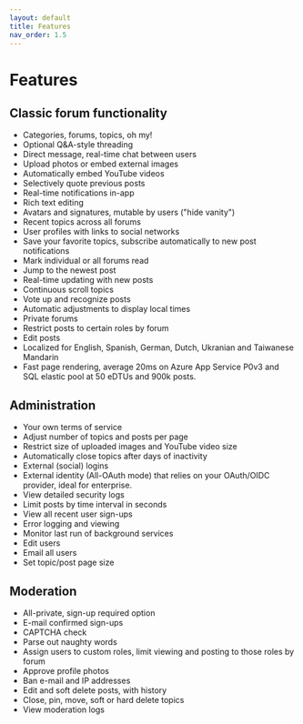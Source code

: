 ```yaml
---
layout: default
title: Features
nav_order: 1.5
---
```

# Features

## Classic forum functionality
* Categories, forums, topics, oh my!
* Optional Q&A-style threading
* Direct message, real-time chat between users
* Upload photos or embed external images
* Automatically embed YouTube videos
* Selectively quote previous posts
* Real-time notifications in-app
* Rich text editing
* Avatars and signatures, mutable by users ("hide vanity")
* Recent topics across all forums
* User profiles with links to social networks
* Save your favorite topics, subscribe automatically to new post notifications
* Mark individual or all forums read
* Jump to the newest post
* Real-time updating with new posts
* Continuous scroll topics
* Vote up and recognize posts
* Automatic adjustments to display local times
* Private forums
* Restrict posts to certain roles by forum
* Edit posts
* Localized for English, Spanish, German, Dutch, Ukranian and Taiwanese Mandarin
* Fast page rendering, average 20ms on Azure App Service P0v3 and SQL elastic pool at 50 eDTUs and 900k posts.

## Administration
* Your own terms of service
* Adjust number of topics and posts per page
* Restrict size of uploaded images and YouTube video size
* Automatically close topics after days of inactivity
* External (social) logins
* External identity (All-OAuth mode) that relies on your OAuth/OIDC provider, ideal for enterprise.
* View detailed security logs
* Limit posts by time interval in seconds
* View all recent user sign-ups
* Error logging and viewing
* Monitor last run of background services
* Edit users
* Email all users
* Set topic/post page size

## Moderation
* All-private, sign-up required option
* E-mail confirmed sign-ups
* CAPTCHA check
* Parse out naughty words
* Assign users to custom roles, limit viewing and posting to those roles by forum
* Approve profile photos
* Ban e-mail and IP addresses
* Edit and soft delete posts, with history
* Close, pin, move, soft or hard delete topics
* View moderation logs
